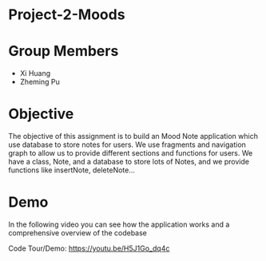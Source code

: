 # Project-2-Moods

# Group Members

* Xi Huang
* Zheming Pu

# Objective

The objective of this assignment is to build an Mood Note application which use database to store
notes for users. We use fragments and navigation graph to allow us to provide different sections and
functions for users. We have a class, Note, and a database to store lots of Notes, and we provide
functions like insertNote, deleteNote...

# Demo

In the following video you can see how the application works and a comprehensive overview of the
codebase

Code Tour/Demo: https://youtu.be/H5J1Go_dq4c
